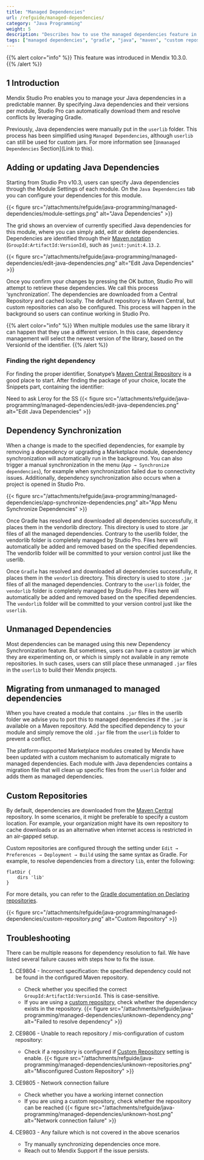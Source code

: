 ```yaml
---
title: "Managed Dependencies"
url: /refguide/managed-dependencies/
category: "Java Programming"
weight: 5
description: "Describes how to use the managed dependencies feature in Studio Pro"
tags: ["managed dependencies", "gradle", "java", "maven", "custom repository", "maven central", "dependency synchronization", "vendorlib"]
---
```


{{% alert color="info" %}}
This feature was introduced in Mendix 10.3.0.
{{% /alert %}}

## 1 Introduction

Mendix Studio Pro enables you to manage your Java dependencies in a predictable manner. By specifying Java dependencies and their versions per module, Studio Pro can automatically download them and resolve conflicts by leveraging Gradle.

Previously, Java dependencies were manually put in the `userlib` folder. This process has been simplified using `Managed Dependencies`, although `userlib` can still be used for custom jars. For more information see [`Unmanaged Dependencies` Section](Link to this). 

## Adding or updating Java Dependencies

Starting from Studio Pro v10.3, users can specify Java dependencies through the Module Settings of each module. On the `Java Dependencies` tab you can configure your dependencies for this module. 

{{< figure src="/attachments/refguide/java-programming/managed-dependencies/module-settings.png" alt="Java Dependencies" >}}

The grid shows an overview of currently specified Java dependencies for this module, where you can simply add, edit or delete dependencies. Dependencies are identified through their [Maven notation](https://maven.apache.org/guides/mini/guide-naming-conventions.html) (`GroupId:ArtifactId:VersionId`), such as `junit:junit:4.13.2`.

{{< figure src="/attachments/refguide/java-programming/managed-dependencies/edit-java-dependencies.png" alt="Edit Java Dependencies" >}}

Once you confirm your changes by pressing the OK button, Studio Pro will attempt to retrieve these dependencies. We call this process ‘synchronization’. The dependencies are downloaded from a Central Repository and cached locally. The default repository is Maven Central, but custom repositories can also be configured. This process will happen in the background so users can continue working in Studio Pro.

{{% alert color="info" %}}
When multiple modules use the same library it can happen that they use a different version. In this case, dependency management will select the newest version of the library, based on the VersionId of the identifier.
{{% /alert %}}

### Finding the right dependency
For finding the proper identifier, Sonatype’s [Maven Central Repository](https://central.sonatype.com/) is a good place to start. After finding the package of your choice, locate the Snippets part, containing the identifier:

Need to ask Leroy for the SS
{{< figure src="/attachments/refguide/java-programming/managed-dependencies/edit-java-dependencies.png" alt="Edit Java Dependencies" >}}

## Dependency Synchronization

When a change is made to the specified dependencies, for example by removing a dependency or upgrading a Marketplace module, dependency synchronization will automatically run in the background. You can also trigger a manual synchronization in the menu (`App → Synchronize dependencies`), for example when synchronization failed due to connectivity issues. Additionally, dependency synchronization also occurs when a project is opened in Studio Pro.

{{< figure src="/attachments/refguide/java-programming/managed-dependencies/app-synchronize-dependencies.png" alt="App Menu Synchronize Dependencies" >}}

Once Gradle has resolved and downloaded all dependencies successfully, it places them in the vendorlib directory. This directory is used to store .jar files of all the managed dependencies. Contrary to the userlib  folder, the vendorlib folder is completely managed by Studio Pro. Files here will automatically be added and removed based on the specified dependencies. The vendorlib folder will be committed to your version control just like the userlib.

Once `Gradle` has resolved and downloaded all dependencies successfully, it places them in the `vendorlib` directory. This directory is used to store `.jar` files of all the managed dependencies. Contrary to the `userlib`  folder, the `vendorlib` folder is completely managed by Studio Pro. Files here will automatically be added and removed based on the specified dependencies. The `vendorlib` folder will be committed to your version control just like the `userlib`.

## Unmanaged Dependencies

Most dependencies can be managed using this new Dependency Synchronization feature. But sometimes, users can have a custom jar which they are experimenting on, or which is simply not available in any remote repositories. In such cases, users can still place these unmanaged `.jar` files in the `userlib` to build their Mendix projects. 

## Migrating from unmanaged to managed dependencies

When you have created a module that contains `.jar` files in the userlib folder we advise you to port this to managed dependencies if the `.jar` is available on a Maven repository. Add the specified dependency to your module and simply remove the old `.jar` file from the `userlib` folder to prevent a conflict.

The platform-supported Marketplace modules created by Mendix have been updated with a custom mechanism to automatically migrate to managed dependencies. Each module with Java dependencies contains a migration file that will clean up specific files from the `userlib` folder and adds them as managed dependencies.

## Custom Repositories

By default, dependencies are downloaded from the [Maven Central](https://maven.apache.org/) repository. In some scenarios, it might be preferable to specify a custom location. For example, your organization might have its own repository to cache downloads or as an alternative when internet access is restricted in an air-gapped setup.

Custom repositories are configured through the setting under `Edit → Preferences → Deployment → Build` using the same syntax as Gradle. For example, to resolve dependencies from a directory `lib`, enter the following:
```
flatDir {
    dirs 'lib'
}
```
For more details, you can refer to the [Gradle documentation on Declaring repositories](https://docs.gradle.org/current/userguide/declaring_repositories.html).

{{< figure src="/attachments/refguide/java-programming/managed-dependencies/custom-repository.png" alt="Custom Repository" >}}

## Troubleshooting

There can be multiple reasons for dependency resolution to fail. We have listed several failure causes with steps how to fix the issue.

1. CE9804 - Incorrect specification: the specified dependency could not be found in the configured Maven repository. 
    - Check whether you specified the correct `GroupId:ArtifactId:VersionId`. This is case-sensitive.
    - If you are using a [custom repository](magnet-link), check whether the dependency exists in the repository.
    {{< figure src="/attachments/refguide/java-programming/managed-dependencies/unknown-dependency.png" alt="Failed to resolve dependency" >}}

2. CE9806 - Unable to reach repository / mis-configuration of custom repository:
    - Check if a repository is configured if [Custom Repository](magnet-link) setting is enable.
    {{< figure src="/attachments/refguide/java-programming/managed-dependencies/unknown-repositories.png" alt="Misconfigured Custom Repository" >}}

3. CE9805 - Network connection failure
    - Check whether you have a working internet connection
    - If you are using a custom repository, check whether the repository can be reached
    {{< figure src="/attachments/refguide/java-programming/managed-dependencies/unknown-host.png" alt="Network connection failure" >}}

4. CE9803 - Any failure which is not covered in the above scenarios
    - Try manually synchronizing dependencies once more.
    - Reach out to Mendix Support if the issue persists.